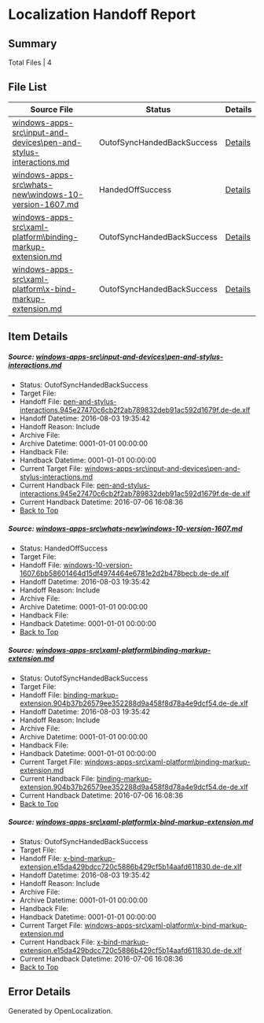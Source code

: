 # <a name='report-top'></a> Localization Handoff Report

## Summary
 Total Files | 4

## File List
 Source File | Status | Details 
 ----------- | ------ | ------- 
 [windows-apps-src\input-and-devices\pen-and-stylus-interactions.md](https://github.com/Microsoft/windows-apps/blob/7cbd0af2d9efc4d546b92497bd3396656393443d/windows-apps-src/input-and-devices/pen-and-stylus-interactions.md) | OutofSyncHandedBackSuccess | [Details](#f6c086b4fadd2fa6a8c90a0b3ec304b9b1e3e03b4298)
 [windows-apps-src\whats-new\windows-10-version-1607.md](https://github.com/Microsoft/windows-apps/blob/afff40c9cac07f79d4c5af8c9cc108a494f3a8b8/windows-apps-src/whats-new/windows-10-version-1607.md) | HandedOffSuccess | [Details](#92b8021ef5d0f19b9ecf96f6f86e0be924e8a7b67944)
 [windows-apps-src\xaml-platform\binding-markup-extension.md](https://github.com/Microsoft/windows-apps/blob/0f9955b897c626e7f6abb5557658e1b1e5937ffd/windows-apps-src/xaml-platform/binding-markup-extension.md) | OutofSyncHandedBackSuccess | [Details](#95b48b55f11c4de0b4a51106b6cf5439bfa784b97961)
 [windows-apps-src\xaml-platform\x-bind-markup-extension.md](https://github.com/Microsoft/windows-apps/blob/0f9955b897c626e7f6abb5557658e1b1e5937ffd/windows-apps-src/xaml-platform/x-bind-markup-extension.md) | OutofSyncHandedBackSuccess | [Details](#7380386a77338c1fce7a7184b558a06605ffdf337975)

## Item Details
##### <a name='f6c086b4fadd2fa6a8c90a0b3ec304b9b1e3e03b4298'></a> Source: [windows-apps-src\input-and-devices\pen-and-stylus-interactions.md](https://github.com/Microsoft/windows-apps/blob/7cbd0af2d9efc4d546b92497bd3396656393443d/windows-apps-src/input-and-devices/pen-and-stylus-interactions.md)
* Status: OutofSyncHandedBackSuccess
* Target File: 
* Handoff File: [pen-and-stylus-interactions.945e27470c6cb2f2ab789832deb91ac592d1679f.de-de.xlf](https://github.com/Microsoft/WDG.handoff/blob/f88413060a9a39ffeb3ce9552652f89f5b9a8d5c/ol-handoff/Microsoft/windows-apps.de-de/master/pen-and-stylus-interactions.945e27470c6cb2f2ab789832deb91ac592d1679f.de-de.xlf)
* Handoff Datetime: 2016-08-03 19:35:42
* Handoff Reason: Include
* Archive File: 
* Archive Datetime: 0001-01-01 00:00:00
* Handback File: 
* Handback Datetime: 0001-01-01 00:00:00
* Current Target File: [windows-apps-src\input-and-devices\pen-and-stylus-interactions.md](https://github.com/Microsoft/windows-apps.de-de/blob/7a3dc4d5efb7b5518f9623c0a3ebf46436d26e72/windows-apps-src/input-and-devices/pen-and-stylus-interactions.md)
* Current Handback File: [pen-and-stylus-interactions.945e27470c6cb2f2ab789832deb91ac592d1679f.de-de.xlf](https://github.com/Microsoft/WDG.handback/blob/b6880abfd65d38457dda3929c963d918f070774a/ol-handback/Microsoft/windows-apps.de-de/master/pen-and-stylus-interactions.945e27470c6cb2f2ab789832deb91ac592d1679f.de-de.xlf)
* Current Handback Datetime: 2016-07-06 16:08:36
* [Back to Top](#report-top)

##### <a name='92b8021ef5d0f19b9ecf96f6f86e0be924e8a7b67944'></a> Source: [windows-apps-src\whats-new\windows-10-version-1607.md](https://github.com/Microsoft/windows-apps/blob/afff40c9cac07f79d4c5af8c9cc108a494f3a8b8/windows-apps-src/whats-new/windows-10-version-1607.md)
* Status: HandedOffSuccess
* Target File: 
* Handoff File: [windows-10-version-1607.6bb58601464d15df4974464e6781e2d2b478becb.de-de.xlf](https://github.com/Microsoft/WDG.handoff/blob/f88413060a9a39ffeb3ce9552652f89f5b9a8d5c/ol-handoff/Microsoft/windows-apps.de-de/master/windows-10-version-1607.6bb58601464d15df4974464e6781e2d2b478becb.de-de.xlf)
* Handoff Datetime: 2016-08-03 19:35:42
* Handoff Reason: Include
* Archive File: 
* Archive Datetime: 0001-01-01 00:00:00
* Handback File: 
* Handback Datetime: 0001-01-01 00:00:00
* [Back to Top](#report-top)

##### <a name='95b48b55f11c4de0b4a51106b6cf5439bfa784b97961'></a> Source: [windows-apps-src\xaml-platform\binding-markup-extension.md](https://github.com/Microsoft/windows-apps/blob/0f9955b897c626e7f6abb5557658e1b1e5937ffd/windows-apps-src/xaml-platform/binding-markup-extension.md)
* Status: OutofSyncHandedBackSuccess
* Target File: 
* Handoff File: [binding-markup-extension.904b37b26579ee352288d9a458f8d78a4e9dcf54.de-de.xlf](https://github.com/Microsoft/WDG.handoff/blob/f88413060a9a39ffeb3ce9552652f89f5b9a8d5c/ol-handoff/Microsoft/windows-apps.de-de/master/binding-markup-extension.904b37b26579ee352288d9a458f8d78a4e9dcf54.de-de.xlf)
* Handoff Datetime: 2016-08-03 19:35:42
* Handoff Reason: Include
* Archive File: 
* Archive Datetime: 0001-01-01 00:00:00
* Handback File: 
* Handback Datetime: 0001-01-01 00:00:00
* Current Target File: [windows-apps-src\xaml-platform\binding-markup-extension.md](https://github.com/Microsoft/windows-apps.de-de/blob/7a3dc4d5efb7b5518f9623c0a3ebf46436d26e72/windows-apps-src/xaml-platform/binding-markup-extension.md)
* Current Handback File: [binding-markup-extension.904b37b26579ee352288d9a458f8d78a4e9dcf54.de-de.xlf](https://github.com/Microsoft/WDG.handback/blob/b6880abfd65d38457dda3929c963d918f070774a/ol-handback/Microsoft/windows-apps.de-de/master/binding-markup-extension.904b37b26579ee352288d9a458f8d78a4e9dcf54.de-de.xlf)
* Current Handback Datetime: 2016-07-06 16:08:36
* [Back to Top](#report-top)

##### <a name='7380386a77338c1fce7a7184b558a06605ffdf337975'></a> Source: [windows-apps-src\xaml-platform\x-bind-markup-extension.md](https://github.com/Microsoft/windows-apps/blob/0f9955b897c626e7f6abb5557658e1b1e5937ffd/windows-apps-src/xaml-platform/x-bind-markup-extension.md)
* Status: OutofSyncHandedBackSuccess
* Target File: 
* Handoff File: [x-bind-markup-extension.e15da429bdcc720c5886b429cf5b14aafd611830.de-de.xlf](https://github.com/Microsoft/WDG.handoff/blob/f88413060a9a39ffeb3ce9552652f89f5b9a8d5c/ol-handoff/Microsoft/windows-apps.de-de/master/x-bind-markup-extension.e15da429bdcc720c5886b429cf5b14aafd611830.de-de.xlf)
* Handoff Datetime: 2016-08-03 19:35:42
* Handoff Reason: Include
* Archive File: 
* Archive Datetime: 0001-01-01 00:00:00
* Handback File: 
* Handback Datetime: 0001-01-01 00:00:00
* Current Target File: [windows-apps-src\xaml-platform\x-bind-markup-extension.md](https://github.com/Microsoft/windows-apps.de-de/blob/7a3dc4d5efb7b5518f9623c0a3ebf46436d26e72/windows-apps-src/xaml-platform/x-bind-markup-extension.md)
* Current Handback File: [x-bind-markup-extension.e15da429bdcc720c5886b429cf5b14aafd611830.de-de.xlf](https://github.com/Microsoft/WDG.handback/blob/b6880abfd65d38457dda3929c963d918f070774a/ol-handback/Microsoft/windows-apps.de-de/master/x-bind-markup-extension.e15da429bdcc720c5886b429cf5b14aafd611830.de-de.xlf)
* Current Handback Datetime: 2016-07-06 16:08:36
* [Back to Top](#report-top)


## Error Details

Generated by OpenLocalization.
